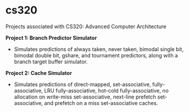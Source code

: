 # cs320
Projects associated with CS320: Advanced Computer Architecture

**Project 1: Branch Predictor Simulator**
- Simulates predictions of always taken, never taken, bimodal single bit, bimodal double bit, gshare, and tournament predictors, along with a
branch target buffer simulator.

**Project 2: Cache Simulator**
- Simulates predictions of direct-mapped, set-associative, fully-associative, LRU fully-associative, hot-cold fully-associative, no
allocation on write-miss set-associative, next-line prefetch set-associative, and prefetch on a miss set-associative caches.
